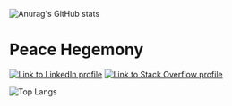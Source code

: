![Anurag's GitHub stats](https://github-readme-stats.vercel.app/api?username=Tornacyclo&count_private=true&show_icons=true&theme=react&title_color=0F52BA&border_radius=5)


# Peace Hegemony

[![Link to LinkedIn profile](https://img.shields.io/badge/-LinkedIn-black.svg?style=flat-square&logo=linkedin&colorB=555)](https://linkedin.com/in/yourusername)
[![Link to Stack Overflow profile](https://img.shields.io/badge/-Stack%20Overflow-FE7A16.svg?style=flat-square&logo=stack-overflow&colorB=FE7A16)](https://stackoverflow.com/users/yourid)


![Top Langs](https://github-readme-stats.vercel.app/api/top-langs/?username=Tornacyclo&langs_count=10&theme=react&border_radius=5)

